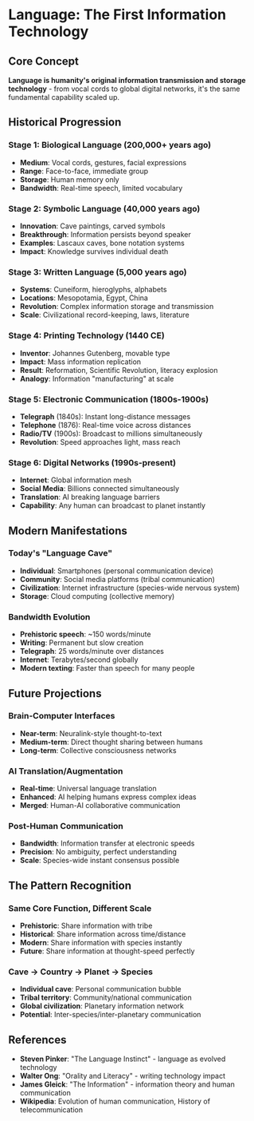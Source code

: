 # Language: The First Information Technology

## Core Concept
**Language is humanity's original information transmission and storage technology** - from vocal cords to global digital networks, it's the same fundamental capability scaled up.

## Historical Progression

### Stage 1: Biological Language (200,000+ years ago)
- **Medium**: Vocal cords, gestures, facial expressions
- **Range**: Face-to-face, immediate group
- **Storage**: Human memory only
- **Bandwidth**: Real-time speech, limited vocabulary

### Stage 2: Symbolic Language (40,000 years ago)
- **Innovation**: Cave paintings, carved symbols
- **Breakthrough**: Information persists beyond speaker
- **Examples**: Lascaux caves, bone notation systems
- **Impact**: Knowledge survives individual death

### Stage 3: Written Language (5,000 years ago)
- **Systems**: Cuneiform, hieroglyphs, alphabets
- **Locations**: Mesopotamia, Egypt, China
- **Revolution**: Complex information storage and transmission
- **Scale**: Civilizational record-keeping, laws, literature

### Stage 4: Printing Technology (1440 CE)
- **Inventor**: Johannes Gutenberg, movable type
- **Impact**: Mass information replication
- **Result**: Reformation, Scientific Revolution, literacy explosion
- **Analogy**: Information "manufacturing" at scale

### Stage 5: Electronic Communication (1800s-1900s)
- **Telegraph** (1840s): Instant long-distance messages
- **Telephone** (1876): Real-time voice across distances
- **Radio/TV** (1900s): Broadcast to millions simultaneously
- **Revolution**: Speed approaches light, mass reach

### Stage 6: Digital Networks (1990s-present)
- **Internet**: Global information mesh
- **Social Media**: Billions connected simultaneously
- **Translation**: AI breaking language barriers
- **Capability**: Any human can broadcast to planet instantly

## Modern Manifestations

### Today's "Language Cave"
- **Individual**: Smartphones (personal communication device)
- **Community**: Social media platforms (tribal communication)
- **Civilization**: Internet infrastructure (species-wide nervous system)
- **Storage**: Cloud computing (collective memory)

### Bandwidth Evolution
- **Prehistoric speech**: ~150 words/minute
- **Writing**: Permanent but slow creation
- **Telegraph**: 25 words/minute over distances
- **Internet**: Terabytes/second globally
- **Modern texting**: Faster than speech for many people

## Future Projections

### Brain-Computer Interfaces
- **Near-term**: Neuralink-style thought-to-text
- **Medium-term**: Direct thought sharing between humans
- **Long-term**: Collective consciousness networks

### AI Translation/Augmentation
- **Real-time**: Universal language translation
- **Enhanced**: AI helping humans express complex ideas
- **Merged**: Human-AI collaborative communication

### Post-Human Communication
- **Bandwidth**: Information transfer at electronic speeds
- **Precision**: No ambiguity, perfect understanding
- **Scale**: Species-wide instant consensus possible

## The Pattern Recognition

### Same Core Function, Different Scale
- **Prehistoric**: Share information with tribe
- **Historical**: Share information across time/distance
- **Modern**: Share information with species instantly
- **Future**: Share information at thought-speed perfectly

### Cave → Country → Planet → Species
- **Individual cave**: Personal communication bubble
- **Tribal territory**: Community/national communication
- **Global civilization**: Planetary information network
- **Potential**: Inter-species/inter-planetary communication

## References
- **Steven Pinker**: "The Language Instinct" - language as evolved technology
- **Walter Ong**: "Orality and Literacy" - writing technology impact
- **James Gleick**: "The Information" - information theory and human communication
- **Wikipedia**: Evolution of human communication, History of telecommunication 